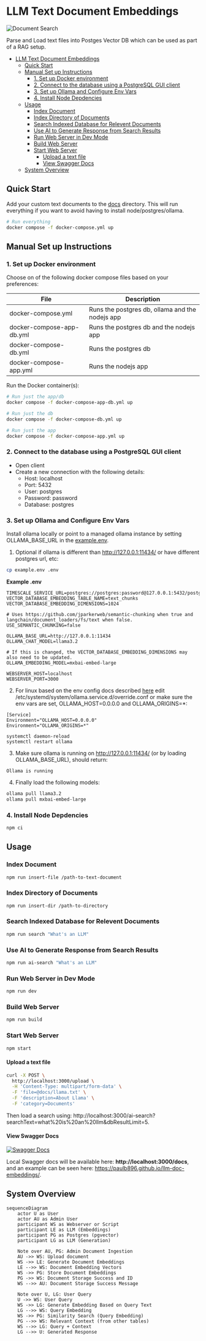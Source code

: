 # LLM Text Document Embeddings

![Document Search](document-search.jpeg)

Parse and Load text files into Postges Vector DB which can be used as part of a RAG setup.

- [LLM Text Document Embeddings](#llm-text-document-embeddings)
  - [Quick Start](#quick-start)
  - [Manual Set up Instructions](#manual-set-up-instructions)
    - [1. Set up Docker environment](#1-set-up-docker-environment)
    - [2. Connect to the database using a PostgreSQL GUI client](#2-connect-to-the-database-using-a-postgresql-gui-client)
    - [3. Set up Ollama and Configure Env Vars](#3-set-up-ollama-and-configure-env-vars)
    - [4. Install Node Depdencies](#4-install-node-depdencies)
  - [Usage](#usage)
    - [Index Document](#index-document)
    - [Index Directory of Documents](#index-directory-of-documents)
    - [Search Indexed Database for Relevent Documents](#search-indexed-database-for-relevent-documents)
    - [Use AI to Generate Response from Search Results](#use-ai-to-generate-response-from-search-results)
    - [Run Web Server in Dev Mode](#run-web-server-in-dev-mode)
    - [Build Web Server](#build-web-server)
    - [Start Web Server](#start-web-server)
      - [Upload a text file](#upload-a-text-file)
      - [View Swagger Docs](#view-swagger-docs)
  - [System Overview](#system-overview)

## Quick Start

Add your custom text documents to the [docs](docs) directory.
This will run everything if you want to avoid having to install node/postgres/ollama.

```bash
# Run everything
docker compose -f docker-compose.yml up
```

## Manual Set up Instructions

### 1. Set up Docker environment

Choose on of the following docker compose files based on your preferences:

| File                      | Description |
|---------------------------|-------------------------------------------------|
| docker-compose.yml        | Runs the postgres db, ollama and the nodejs app |
| docker-compose-app-db.yml | Runs the postgres db and the nodejs app |
| docker-compose-db.yml     | Runs the postgres db |
| docker-compose-app.yml    | Runs the nodejs app  |


Run the Docker container(s):

```bash
# Run just the app/db
docker compose -f docker-compose-app-db.yml up

# Run just the db
docker compose -f docker-compose-db.yml up

# Run just the app
docker compose -f docker-compose-app.yml up
```

### 2. Connect to the database using a PostgreSQL GUI client

- Open client
- Create a new connection with the following details:
  - Host: localhost
  - Port: 5432
  - User: postgres
  - Password: password
  - Database: postgres

### 3. Set up Ollama and Configure Env Vars

Install ollama locally or point to a managed ollama instance by setting OLLAMA_BASE_URL in the [example.env](example/.env).

1. Optional if ollama is different than http://127.0.0.1:11434/ or have different postgres url, etc:

```bash
cp example.env .env
```

**Example .env**
```
TIMESCALE_SERVICE_URL=postgres://postgres:password@127.0.0.1:5432/postgres
VECTOR_DATABASE_EMBEDDING_TABLE_NAME=text_chunks
VECTOR_DATABASE_EMBEDDING_DIMENSIONS=1024

# Uses https://github.com/jparkerweb/semantic-chunking when true and langchain/document_loaders/fs/text when false.
USE_SEMANTIC_CHUNKING=false

OLLAMA_BASE_URL=http://127.0.0.1:11434
OLLAMA_CHAT_MODEL=llama3.2

# If this is changed, the VECTOR_DATABASE_EMBEDDING_DIMENSIONS may also need to be updated.
OLLAMA_EMBEDDING_MODEL=mxbai-embed-large

WEBSERVER_HOST=localhost
WEBSERVER_PORT=3000
```

2. For linux based on the env config docs described [here](https://github.com/ollama/ollama/blob/main/docs/faq.md#setting-environment-variables-on-linux
) edit /etc/systemd/system/ollama.service.d/override.conf or make sure the env vars are set, OLLAMA_HOST=0.0.0.0 and OLLAMA_ORIGINS=*:

```
[Service]
Environment="OLLAMA_HOST=0.0.0.0"
Environment="OLLAMA_ORIGINS=*"

systemctl daemon-reload
systemctl restart ollama
```

3. Make sure ollama is running on http://127.0.0.1:11434/ (or by loading OLLAMA_BASE_URL), should return:

```
Ollama is running
```

4. Finally load the following models:

```bash
ollama pull llama3.2
ollama pull mxbai-embed-large
```

### 4. Install Node Depdencies

```bash
npm ci
```

## Usage

### Index Document

```bash
npm run insert-file /path-to-text-document
```

### Index Directory of Documents

```bash
npm run insert-dir /path-to-directory
```

### Search Indexed Database for Relevent Documents

```bash
npm run search "What's an LLM"
```

### Use AI to Generate Response from Search Results

```bash
npm run ai-search "What's an LLM"
```

### Run Web Server in Dev Mode

```bash
npm run dev
```

### Build Web Server

```bash
npm run build
```

### Start Web Server

```bash
npm start
```

#### Upload a text file

```bash
curl -X POST \
  http://localhost:3000/upload \
  -H 'Content-Type: multipart/form-data' \
  -F 'file=@docs/llama.txt' \
  -F 'description=About Llama' \
  -F 'category=Documents'
```

Then load a search using: http://localhost:3000/ai-search?searchText=what%20is%20an%20llm&dbResultLimit=5.

#### View Swagger Docs

[![Swagger Docs](swagger.png)](https://paulb896.github.io/llm-doc-embeddings/)

Local Swagger docs will be available here: **http://localhost:3000/docs**, and an example can be seen here: https://paulb896.github.io/llm-doc-embeddings/.

## System Overview

```mermaid
sequenceDiagram
    actor U as User
    actor AU as Admin User
    participant WS as Webserver or Script
    participant LE as LLM (Embeddings)
    participant PG as Postgres (pgvector)
    participant LG as LLM (Generation)

    Note over AU, PG: Admin Document Ingestion
    AU ->> WS: Upload document
    WS ->> LE: Generate Document Embeddings
    LE -->> WS: Document Embedding Vectors
    WS ->> PG: Store Document Embeddings
    PG ->> WS: Document Storage Success and ID
    WS -->> AU: Document Storage Success Message

    Note over U, LG: User Query
    U ->> WS: User Query
    WS ->> LG: Generate Embedding Based on Query Text
    LG -->> WS: Query Embedding
    WS ->> PG: Similarity Search (Query Embedding)
    PG -->> WS: Relevant Context (from other tables)
    WS -->> LG: Query + Context
    LG -->> U: Generated Response
```

